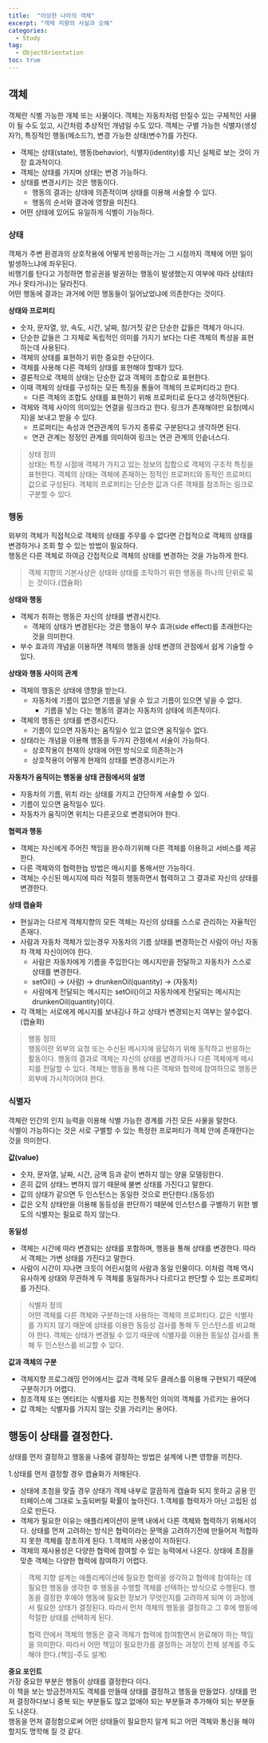 ```yaml
---
title:  "이상한 나라의 객체"
excerpt: "객체 지향의 사실과 오해"
categories:
  - Study
tag:
  - ObjectOrientation
toc: true
---
```


## 객체 
객체란 식별 가능한 개체 또는 사물이다. 객체는 자동차처럼 만질수 있는 구체적인 사물이 될 수도 있고, 시간처럼 추상적인 개념일 수도 있다. 객체는 구별 가능한 식별자(생성자?), 특징적인 행동(메소드?), 변경 가능한 상태(변수?)를 가진다.

- 객체는 상태(state), 행동(behavior), 식별자(identity)를 지닌 실체로 보는 것이 가장 효과적이다.
- 객체는 상태를 가지며 상태는 변경 가능하다.
- 상태를 변경시키는 것은 행동이다.
  * 행동의 결과는 상태에 의존적이며 상태를 이용해 서술할 수 있다.
  * 행동의 순서와 결과에 영향을 미친다.
- 어떤 상태에 있어도 유일하게 식별이 가능하다.


### 상태
객체가 주변 환경과의 상호작용에 어떻게 반응하는가는 그 시점까지 객체에 어떤 일이 발생하느냐에 좌우된다.  
비행기를 탄다고 가정하면 항공권을 발권하는 행동이 발생했는지 여부에 따라 상태(타거나 못타거나)는 달라진다.   
어떤 행동에 결과는 과거에 어떤 행동들이 일어났었냐에 의존한다는 것이다.

**상태와 프로퍼티**
- 숫자, 문자열, 양, 속도, 시간, 날짜, 참/거짓 같은 단순한 값들은 객체가 아니다. 
- 단순한 값들은 그 자체로 독립적인 의미를 가지기 보다는 다른 객체의 특성을 표현하는데 사용된다.
- 객체의 상태를 표현하기 위한 중요한 수단이다.
- 객체를 사용해 다른 객체의 상태를 표현해야 할때가 있다.
- 결론적으로 객체의 상태는 단순한 값과 객체의 조합으로 표현한다.
- 이때 객체의 상태를 구성하는 모든 특징을 통들어 객체의 프로퍼티라고 한다.
  * 다른 객체의 조합도 상태를 표현하기 위해 프로퍼티로 둔다고 생각하면된다.
- 객체와 객체 사이의 의미있는 연결을 링크라고 한다. 링크가 존재해야만 요청(메시지)을 보내고 받을 수 있다.
  * 프로퍼티는 속성과 연관관계의 두가지 종류로 구분된다고 생각하면 된다.
  * 연관 관계는 정정인 관계를 의미하여 링크는 연관 관계의 인슽너스다.

>상태 정의  
>상태는 특정 시점에 객체가 가지고 있는 정보의 집합으로 객체의 구조적 특징을 표현한다. 객체의 상태는 객체에 존재하는 정적인 프로퍼티와 동적인 프로퍼티 값으로 구성된다. 객체의 프로퍼티는 단순한 값과 다른 객체를 참조하는 링크로 구분할 수 있다.


### 행동
외부의 객체가 직접적으로 객체의 상태를 주무를 수 없다면 간접적으로 객체의 상태를 변경하거나 조회 할 수 있는 방법이 필요하다.  
행동은 다른 객체로 하여금 간접적으로 객체의 상태를 변경하는 것을 가능하게 한다.

>객체 지향의 기본사상은 상태와 상태를 조작하기 위한 행동을 하나의 단위로 묶는 것이다.(캡슐화)

**상태와 행동**  
- 객체가 취하는 행동은 자신의 상태를 변경시킨다.
  * 객체의 상태가 변경된다는 것은 행동이 부수 효과(side effect)를 초래한다는 것을 의미한다.
- 부수 효과의 개념을 이용하면 객체의 행동을 상태 변경의 관점에서 쉽게 기술할 수 있다.


**상태와 행동 사이의 관계**
- 객체의 행동은 상태에 영향을 받는다.
  * 자동차에 기름이 없으면 기름을 넣을 수 있고 기름이 있으면 넣을 수 없다.
    * 기름을 넣는 다는 행동의 결과는 자동차의 상태에 의존적이다.
- 객체의 행동은 상태를 변경시킨다.
  * 기름이 있으면 자동차는 움직일수 있고 없으면 움직일수 없다.
- 상태라는 개념을 이용해 행동을 두가지 관점에서 서술이 가능하다.
  * 상호작용이 현재의 상태에 어떤 방식으로 의존하는가
  * 상호작용이 어떻게 현재의 상태를 변경경시키는가

**자동차가 움직이는 행동을 상태 관점에서의 설명**
- 자동차의 기름, 위치 라는 상태를 가지고 간단하게 서술할 수 있다.
- 기름이 있으면 움직일수 있다.
- 자동차가 움직이면 위치는 다른곳으로 변경되어야 한다.

**협력과 행동**
- 객체는 자신에게 주어진 책임을 완수하기위해 다른 객체를 이용하고 서비스를 제공한다.
- 다른 객체와의 협력한늡 방법은 메시지를 통해서만 가능하다.
- 객체는 수신된 메시지에 따라 적절히 행동하면서 협력하고 그 결과로 자신의 상태를 변경한다.

**상태 캡슐화**
- 현실과는 다르게 객체지향의 모든 객체는 자신의 상태를 스스로 관리하는 자율적인 존재다.
- 사람과 자동차 객체가 있는경우 자동차의 기름 상태를 변경하는건 사람이 아닌 자동차 객체 자신이어야 한다.
  * 사람은 자동차에게 기름을 주입한다는 메시지만을 전달하고 자동차가 스스로 상태를 변경한다.
  * setOil() -> (사람) -> drunkenOil(quantity) -> (자동차)
  * 사람에게 전달되는 메시지는 setOil()이고 자동차에게 전달되는 메시지는 drunkenOil(quantity)이다.
- 각 객체는 서로에게 메시지를 보내김나 하고 상태가 변경되는지 여부는 알수없다.(캡슐화)

>행동 정의  
>행동이란 외부의 요청 또는 수신된 메시지에 응답하기 위해 동작하고 반응하는 활동이다. 행동의 결과로 객체는 자신의 상태를 변경하거나 다른 객체에게 메시지를 전달할 수 있다. 객체는 행동을 통해 다른 객체와 협력에 참여하므로 행동은 외부에 가시적이어야 한다.


### 식별자
객체란 인간의 인지 능력을 이용해 식별 가능한 경계를 가진 모든 사물을 말한다.  
식별이 가능하다는 것은 서로 구별할 수 있는 특정한 프로퍼티가 객체 안에 존재한다는 것을 의미한다.  


**값(value)**
- 숫자, 문자열, 날짜, 시간, 금액 등과 같이 변하지 않는 양을 모델링한다.
- 흔히 값의 상태느 변하지 않기 때문에 불변 상태를 가진다고 말한다.
- 값의 상태가 같으면 두 인스턴스는 동일한 것으로 판단한다.(동등성)
- 값은 오직 상태만을 이용해 동등성을 판단하기 때문에 인스턴스를 구별하기 위한 별도의 식별자는 필요로 하지 않는다.

**동일성**
- 객체는 시간에 따라 변경되는 상태를 포함하며, 행동을 통해 상태를 변경한다. 따라서 객체는 가변 상태를 가진다고 말한다.
- 사람이 시간이 지나면 크듯이 어린시절의 사람과 동일 인물이다. 이처럼 객체 역시 유사하게 상태와 무관하게 두 객체를 동일하거나 다르다고 판단할 수 있는 프로퍼티를 가진다.

>식별자 정의  
>어떤 객체를 다른 객체와 구분하는데 사용하는 객체의 프로퍼티다. 값은 식별자를 가지지 않기 때문에 상태를 이용한 동등성 검사를 통해 두 인스턴스를 비교해야 한다. 객체는 상태가 변경될 수 있기 때문에 식별자를 이용한 동일성 검사를 통해 두 인스턴스를 비교할 수 있다.

**값과 객체의 구분**
- 객체지향 프로그래밍 언어에서는 값과 객체 모두 클래스를 이용해 구현되기 때문에 구분하기가 어렵다. 
- 참조객체 또는 엔티티는 식별자를 지는 전통적인 의미의 객체를 가르키는 용어다
- 값 객체는 식별자를 가지지 않는 갓을 가리키는 용어다.


## 행동이 상태를 결정한다.
상태를 먼저 결정하고 행동을 나중에 결정하는 방법은 설계에 나쁜 영향을 끼친다.

1.상태를 먼저 결정할 경우 캡슐화가 저해된다.
  * 상태에 초첨을 맞출 경우 상태가 객체 내부로 깔끔하게 캡슐화 되지 못하고 공용 인터페이스에 그대로 노출되버릴 확률이 높아진다.
1.객체를 협력자가 아닌 고립된 섬으로 만든다.
  * 객체가 필요한 이유는 애플리케이션이 문맥 내에서 다른 객체와 협력하기 위해서이다. 상태를 먼져 고려하는 방식은 협력이라는 문맥을 고려하기전에 만들어져 적합하지 못한 객체를 장초하게 된다.
1.객체의 사용성이 저하된다.
  * 객체의 재사용성은 다양한 협력에 참여할 수 있는 능력에서 나온다. 상태에 초점을 맞춘 객체는 다양한 협력에 참여하기 어렵다.

>객체 지향 설계는 애플리케이션에 필요한 협력을 생각하고 협력에 참여하는 데 필요한 행동을 생각한 후 행동을 수행할 객체를 선택하는 방식으로 수행된다. 행동을 결정한 후에야 행동에 필요한 정보가 무엇인지를 고려하게 되며 이 과정에서 필요한 상태가 결정된다. 따라서 먼저 객체의 행동을 결정하고 그 후에 행동에 적절한 상태를 선택하게 된다.
>  
>협력 안에서 객체의 행동은 결국 객체가 협력에 참여함면서 완료해야 하는 책임을 의미한다. 따라서 어떤 책임이 필요한가를 결정하는 과정이 전체 설계를 주도해야 한다.(책임-주도 설계)

**중요 포인트**  
가장 중요한 부분은 행동이 상태를 결정한다 이다.  
이 책을 보는 방금전까지도 객체를 만들때 상태를 결정하고 행동을 만들었다. 상태를 먼져 결정하다보니 중복 되는 부분들도 많고 없애야 되는 부분들과 추가해야 되는 부분들도 나온다.  
행동을 먼져 결정함으로써 어떤 상태들이 필요한지 알게 되고 어떤 객체와 통신을 해야 할지도 명학해 질 것 같다.
